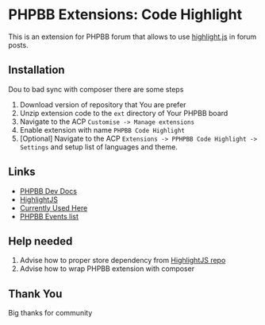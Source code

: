 # PHPBB Extensions: Code Highlight
This is an extension for PHPBB forum that allows to use [highlight.js](https://highlightjs.org/) in forum posts.

## Installation
Dou to bad sync with composer there are some steps
1. Download version of repository that You are prefer
2. Unzip extension code to the ```ext``` directory of Your PHPBB board
3. Navigate to the ACP ```Customise -> Manage extensions```
4. Enable extension with name ```PHPBB Code Highlight```
5. [Optional] Navigate to the ACP ```Extensions -> PPHPBB Code Highlight -> Settings``` and setup list of languages and theme.

## Links
- [PHPBB Dev Docs](https://area51.phpbb.com/docs/dev/)
- [HighlightJS](https://highlightjs.org/)
- [Currently Used Here](https://forum.cryengine.com/)
- [PHPBB Events list](https://wiki.phpbb.com/Event_List)

## Help needed
1. Advise how to proper store dependency from [HighlightJS repo](https://github.com/isagalaev/highlight.js)
2. Advise how to wrap PHPBB extension with composer

## Thank You
Big thanks for community
